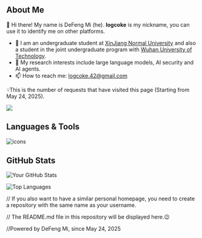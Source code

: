 ## About Me
👋 Hi there! My name is DeFeng Mi (he). **logcoke** is my nickname, you can use it to identify me on other platforms.

- 🔭 I am an undergraduate student at [XinJiang Normal University](https://www.xjnu.edu.cn) and also a student in the joint undergraduate program with [Wuhan University of Technology](http://english.whut.edu.cn).
- 🌱 My research interests include large language models, AI security and AI agents.
- 📫 How to reach me: logcoke.42@gmail.com

☟This is the number of requests that have visited this page (Starting from May 24, 2025).

[![](https://komarev.com/ghpvc/?username=logcoke&label=View)](https://github.com/logcoke)

## Languages & Tools

<p>
  <!-- 编程语言 -->
  <img src="https://skillicons.dev/icons?i=cpp,c,java,python,html,css,js,vue,spring,git,docker,nodejs,linux,apple,mysql,ps,pr,au,idea,clion,pycharm,vscode" alt="icons"/>
</p>

## GitHub Stats

![Your GitHub Stats](https://github-readme-stats.vercel.app/api?username=logcoke&show_icons=true)

![Top Languages](https://github-readme-stats.vercel.app/api/top-langs/?username=logcoke&layout=compact)

// If you also want to have a similar personal homepage, you need to create a repository with the same name as your username.

// The README.md file in this repository will be displayed here.😉

//Powered by DeFeng Mi, since May 24, 2025

